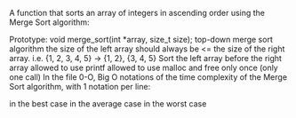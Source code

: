 A function that sorts an array of integers in ascending order using the Merge Sort algorithm:

Prototype: void merge_sort(int *array, size_t size);
top-down merge sort algorithm
the size of the left array should always be <= the size of the right array. i.e. {1, 2, 3, 4, 5} -> {1, 2}, {3, 4, 5}
Sort the left array before the right array
allowed to use printf
allowed to use malloc and free only once (only one call)
In the file 0-O, Big O notations of the time complexity of the Merge Sort algorithm, with 1 notation per line:

in the best case
in the average case
in the worst case
